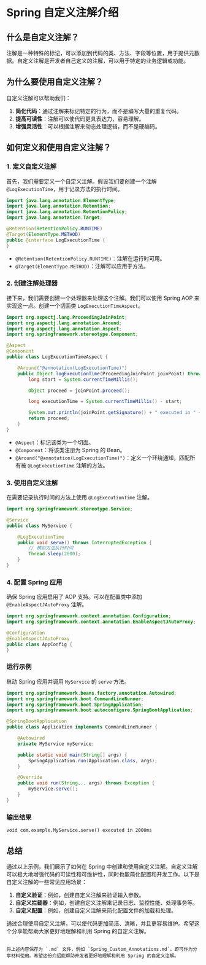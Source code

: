 
# Spring 自定义注解介绍

## 什么是自定义注解？

注解是一种特殊的标记，可以添加到代码的类、方法、字段等位置，用于提供元数据。自定义注解是开发者自己定义的注解，可以用于特定的业务逻辑或功能。

## 为什么要使用自定义注解？

自定义注解可以帮助我们：
1. **简化代码**：通过注解来标记特定的行为，而不是编写大量的重复代码。
2. **提高可读性**：注解可以使代码更具表达力，容易理解。
3. **增强灵活性**：可以根据注解来动态处理逻辑，而不是硬编码。

## 如何定义和使用自定义注解？

### 1. 定义自定义注解

首先，我们需要定义一个自定义注解。假设我们要创建一个注解 `@LogExecutionTime`，用于记录方法的执行时间。

```java
import java.lang.annotation.ElementType;
import java.lang.annotation.Retention;
import java.lang.annotation.RetentionPolicy;
import java.lang.annotation.Target;

@Retention(RetentionPolicy.RUNTIME)
@Target(ElementType.METHOD)
public @interface LogExecutionTime {
}
```

- `@Retention(RetentionPolicy.RUNTIME)`：注解在运行时可用。
- `@Target(ElementType.METHOD)`：注解可以应用于方法。

### 2. 创建注解处理器

接下来，我们需要创建一个处理器来处理这个注解。我们可以使用 Spring AOP 来实现这一点。创建一个切面类 `LogExecutionTimeAspect`。

```java
import org.aspectj.lang.ProceedingJoinPoint;
import org.aspectj.lang.annotation.Around;
import org.aspectj.lang.annotation.Aspect;
import org.springframework.stereotype.Component;

@Aspect
@Component
public class LogExecutionTimeAspect {

    @Around("@annotation(LogExecutionTime)")
    public Object logExecutionTime(ProceedingJoinPoint joinPoint) throws Throwable {
        long start = System.currentTimeMillis();

        Object proceed = joinPoint.proceed();

        long executionTime = System.currentTimeMillis() - start;

        System.out.println(joinPoint.getSignature() + " executed in " + executionTime + "ms");
        return proceed;
    }
}
```

- `@Aspect`：标记该类为一个切面。
- `@Component`：将该类注册为 Spring 的 Bean。
- `@Around("@annotation(LogExecutionTime)")`：定义一个环绕通知，匹配所有被 `@LogExecutionTime` 注解的方法。

### 3. 使用自定义注解

在需要记录执行时间的方法上使用 `@LogExecutionTime` 注解。

```java
import org.springframework.stereotype.Service;

@Service
public class MyService {

    @LogExecutionTime
    public void serve() throws InterruptedException {
        // 模拟方法执行时间
        Thread.sleep(2000);
    }
}
```

### 4. 配置 Spring 应用

确保 Spring 应用启用了 AOP 支持。可以在配置类中添加 `@EnableAspectJAutoProxy` 注解。

```java
import org.springframework.context.annotation.Configuration;
import org.springframework.context.annotation.EnableAspectJAutoProxy;

@Configuration
@EnableAspectJAutoProxy
public class AppConfig {
}
```

### 运行示例

启动 Spring 应用并调用 `MyService` 的 `serve` 方法。

```java
import org.springframework.beans.factory.annotation.Autowired;
import org.springframework.boot.CommandLineRunner;
import org.springframework.boot.SpringApplication;
import org.springframework.boot.autoconfigure.SpringBootApplication;

@SpringBootApplication
public class Application implements CommandLineRunner {

    @Autowired
    private MyService myService;

    public static void main(String[] args) {
        SpringApplication.run(Application.class, args);
    }

    @Override
    public void run(String... args) throws Exception {
        myService.serve();
    }
}
```

### 输出结果

```
void com.example.MyService.serve() executed in 2000ms
```

## 总结

通过以上示例，我们展示了如何在 Spring 中创建和使用自定义注解。自定义注解可以极大地增强代码的可读性和可维护性，同时也能简化配置和开发工作。以下是自定义注解的一些常见应用场景：

1. **自定义验证**：例如，创建自定义注解来验证输入参数。
2. **自定义拦截器**：例如，创建自定义注解来记录日志、监控性能、处理事务等。
3. **自定义配置**：例如，创建自定义注解来简化配置文件的加载和处理。

通过合理使用自定义注解，可以使代码更加简洁、清晰，并且更容易维护。希望这个分享能帮助大家更好地理解和利用 Spring 的自定义注解。
```

将上述内容保存为 `.md` 文件，例如 `Spring_Custom_Annotations.md`，即可作为分享材料使用。希望这份介绍能帮助开发者更好地理解和利用 Spring 的自定义注解。
